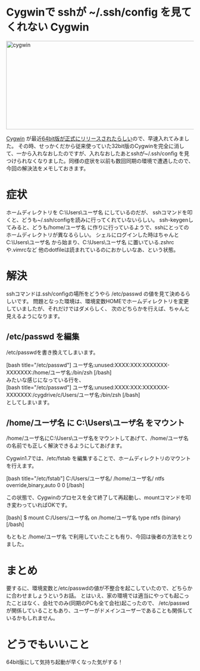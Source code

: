 Cygwinで sshが ~/.ssh/config を見てくれない
Cygwin
=====
<a href="http://manaten.net/wp-content/uploads/2013/08/cygwin.png"><img src="http://manaten.net/wp-content/uploads/2013/08/cygwin.png" alt="cygwin" width="818" height="237" class="aligncenter size-full wp-image-712" /></a>

[Cygwin](http://www.cygwin.com/) が最近[64bit版が正式にリリースされたらしい](http://cygwin.com/ml/cygwin-announce/2013-07/msg00030.html)ので、早速入れてみました。
その時、せっかくだから従来使っていた32bit版のCygwinを完全に消して、一から入れなおしたのですが、入れなおしたあとsshが~/.ssh/config を見つけられなくなりました。同様の症状を以前も数回同期の環境で遭遇したので、今回の解決法をメモしておきます。

<!--more-->

# 症状
ホームディレクトリを C:\Users\ユーザ名 にしているのだが、
sshコマンドを叩くと、どうも~/.ssh/configを読みに行ってくれていないらしい。
ssh-keygenしてみると、どうも/home/ユーザ名 に作りに行っているようで、sshにとってのホームディレクトリが異なるらしい。
シェルにログインした時はちゃんとC:\Users\ユーザ名 から始まり、C:\Users\ユーザ名 に置いている.zshrcや.vimrcなど
他のdotfileは読まれているのにおかしいなあ、という状態。

# 解決
sshコマンドは.ssh/configの場所をどうやら /etc/passwd の値を見て決めるらしいです。
問題となった環境は、環境変数HOMEでホームディレクトリを変更していましたが、それだけではダメらしく、
次のどちらかを行えば、ちゃんと見えるようになります。

## /etc/passwd を編集
/etc/passwdを書き換えてしまいます。

<div>[bash title="/etc/passwd"]
ユーザ名:unused:XXXX:XXX:XXXXXXX-XXXXXXX:/home/ユーザ名:/bin/zsh
[/bash]</div>
みたいな感じになっている行を、
<div>[bash title="/etc/passwd"]
ユーザ名:unused:XXXX:XXX:XXXXXXX-XXXXXXX:/cygdrive/c/Users/ユーザ名:/bin/zsh
[/bash]</div>
としてしまいます。

## /home/ユーザ名 に C:\Users\ユーザ名 をマウント
/home/ユーザ名にC:\Users\ユーザ名をマウントしてあげて、/home/ユーザ名 の名前でも正しく解決できるようにしてあげます。

Cygwin1.7では、/etc/fstab を編集することで、ホームディレクトリのマウントを行えます。

<div>[bash title="/etc/fstab"]
C:/Users/ユーザ名/ /home/ユーザ名/ ntfs  override,binary,auto 0 0
[/bash]</div>

この状態で、Cygwinのプロセスを全て終了して再起動し、mountコマンドを叩き変わっていればOKです。

<div>[bash]
$ mount
C:/Users/ユーザ名 on /home/ユーザ名 type ntfs (binary)
[/bash]</div>

もともと /home/ユーザ名 で利用していたことも有り、今回は後者の方法をとりました。

# まとめ
要するに、環境変数と/etc/passwdの値が不整合を起こしていたので、どちらかに合わせましょうというお話。
とはいえ、家の環境では適当にやっても起こったことはなく、会社でのみ(同期のPCも全て会社)起こったので、
/etc/passwdが関係していることもあり、ユーザーがドメインユーザーであることも関係しているかもしれません。

# どうでもいいこと
64bit版にして気持ち起動が早くなった気がする！
